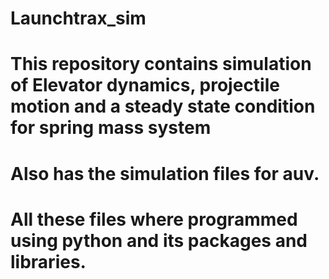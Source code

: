 # Launchtrax_sim

# This repository contains simulation of Elevator dynamics, projectile motion and a steady state condition for spring mass system
# Also has the simulation files for auv. 

# All these files where programmed using python and its packages and libraries.
